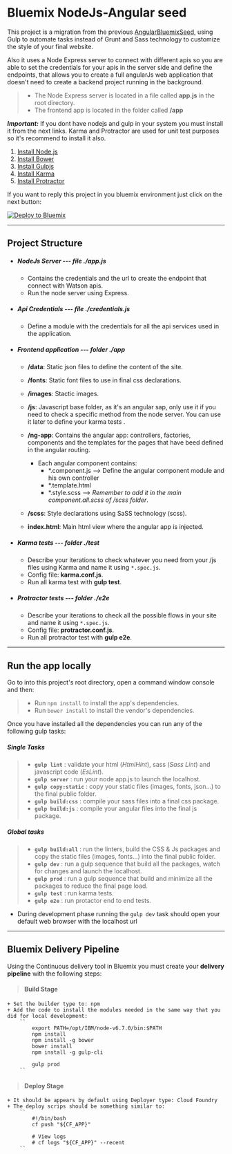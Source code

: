 # Bluemix NodeJs-Angular seed

This project is a migration from the previous [AngularBluemixSeed][], using Gulp to automate tasks instead of Grunt and Sass technology to customize the style of your final website. 

Also it uses a Node Express server to connect with different apis so you are able to set the credentials for your apis in the server side and define the endpoints, that allows you to create a full angularJs web application that doesn't need to create a backend project running in the background.


>   + The Node Express server is located in a file called **app.js** in the root directory.
>   + The frontend app is located in the folder called **/app** 


__*Important:*__ If you dont have nodejs and gulp in your system you must install it from the next links. Karma and Protractor are used for unit test purposes so it's recommend to install it also.

1. [Install Node.js][]
2. [Install Bower][]
3. [Install Gulpjs][]
4. [Install Karma][]
5. [Install Protractor][]

If you want to reply this project in you bluemix environment just click on the next button:

[![Deploy to Bluemix](https://bluemix.net/deploy/button.png)](https://bluemix.net/deploy?repository=https://github.com/rubengmz/bluemix-nodeangularseed-gulp)

----------------------------------

## Project Structure
+ ##### NodeJs Server --- file ./app.js
    + Contains the credentials and the url to create the endpoint that connect with Watson apis.
    + Run the node server using Express.

+ ##### Api Credentials --- file ./credentials.js
    + Define a module with the credentials for all the api services used in the application.

+ ##### Frontend application --- folder ./app
    + **/data**: Static json files to define the content of the site.
    + **/fonts**: Static font files to use in final css declarations.
    + **/images**: Stactic images.
    + **/js**: Javascript base folder, as it's an angular sap, only use it if you need to check a specific method from the node server. You can use it later to define your karma tests .
    + **/ng-app**: Contains the angular app: controllers, factories, components and the templates for the pages that have beed defined in the angular routing.
        
        + Each angular component contains: 
            + *.component.js --> Define the angular component module and his own controller
            + *.template.html 
            + *.style.scss --> *Remember to add it in the main component.all.scss of /scss folder*.

    + **/scss**: Style declarations using SaSS technology (scss).
    + **index.html**: Main html view where the angular app is injected.

+ ##### Karma tests --- folder ./test
    + Describe your iterations to check whatever you need from your /js files using Karma and name it using `*.spec.js`.
    + Config file: **karma.conf.js**.
    + Run all karma test with **gulp test**.

+ ##### Protractor tests --- folder ./e2e
    + Describe your iterations to check all the possible flows in your site and name it using `*.spec.js`.
    + Config file: **protractor.conf.js**.
    + Run all protractor test with **gulp e2e**.

----------------------------------

## Run the app locally

Go to into this project's root directory, open a command window console and then:
> + Run `npm install` to install the app's dependencies.
> + Run `bower install` to install the vendor's dependencies.
 
Once you have installed all the dependencies you can run any of the following gulp tasks:

##### Single Tasks

> + **`gulp lint`** : validate your html (*HtmlHint*), sass (*Sass Lint*)  and javascript code (*EsLint*).
> + **`gulp server`** : run your node app.js to launch the localhost.
> + **`gulp copy:static`** : copy your static files (images, fonts, json...) to the final public folder.
> + **`gulp build:css`** : compile your sass files into a final css package.
> + **`gulp build:js`** : compile your angular files into the final js package.


##### Global tasks

> + **`gulp build:all`** : run the linters, build the CSS & Js packages and copy the static files (images, fonts...) into the final public folder.
> + **`gulp dev`** : run a gulp sequence that build all the packages, watch for changes and launch the localhost.
> + **`gulp prod`** : run a gulp sequence that build and minimize all the packages to reduce the final page load.
> + **`gulp test`** : run karma tests.
> + **`gulp e2e`** : run protactor end to end tests.

+ During development phase running the `gulp dev` task should open your default web browser with the localhost url


----------------------------------

## Bluemix Delivery Pipeline

Using the Continuous delivery tool in Bluemix you must create your **delivery pipeline** with the following steps:
> #### Build Stage
    + Set the builder type to: npm
    + Add the code to install the modules needed in the same way that you did for local development:
        ``
            export PATH=/opt/IBM/node-v6.7.0/bin:$PATH
            npm install
            npm install -g bower
            bower install
            npm install -g gulp-cli

            gulp prod
        ``
> #### Deploy Stage
    + It should be appears by default using Deployer type: Cloud Foundry
    + The deploy scrips should be something similar to: 
        `` 
            #!/bin/bash
            cf push "${CF_APP}"

            # View logs
            # cf logs "${CF_APP}" --recent
        `` 


[Install Node.js]: https://nodejs.org/en/download/
[Install Bower]: https://bower.io/
[Install Gulpjs]: http://gulpjs.com/
[Install Karma]: https://karma-runner.github.io/1.0/index.html
[Install Protractor]: http://www.protractortest.org/#/
[AngularBluemixSeed]: https://github.com/larshnordli/AngularBluemixSeed

